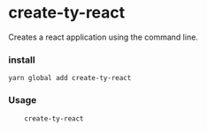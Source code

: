 # create-ty-react
Creates a react application using the command line.

### install
```
yarn global add create-ty-react

```
### Usage

```
    create-ty-react
```

